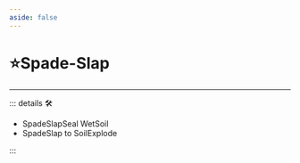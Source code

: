 ```yaml
---
aside: false
---
```

# ⭐<labor>Spade</labor>-Slap

---

<!-- =================================================== -->
<!-- =================================================== -->
<!-- =================================================== -->
<!-- =================================================== -->
<!-- =================================================== -->
::: details 🛠

- SpadeSlapSeal WetSoil
- SpadeSlap to SoilExplode

:::

